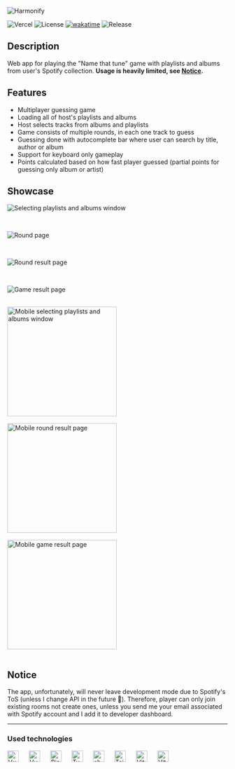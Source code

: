 ![Harmonify](./public/baner.png)

![Vercel](https://vercelbadge.vercel.app/api/marcinskic/harmonify)
![License](https://img.shields.io/github/license/kaczkadevteam/harmonify.svg)
[![wakatime](https://wakatime.com/badge/user/018b0ba7-22f9-4c17-bb49-ab8b3549faaf/project/018e86db-5637-47bf-9e7a-348e13a3a311.svg)](https://wakatime.com/badge/user/018b0ba7-22f9-4c17-bb49-ab8b3549faaf/project/018e86db-5637-47bf-9e7a-348e13a3a311)
![Release](https://img.shields.io/github/release/kaczkadevteam/harmonify.svg)

## Description

Web app for playing the "Name that tune" game with playlists and albums from user's Spotify collection.
**Usage is heavily limited, see [Notice](#notice).**

## Features

- Multiplayer guessing game
- Loading all of host's playlists and albums
- Host selects tracks from albums and playlists
- Game consists of multiple rounds, in each one track to guess
- Guessing done with autocomplete bar where user can search by title, author or album
- Support for keyboard only gameplay
- Points calculated based on how fast player guessed (partial points for guessing only album or artist)

## Showcase

![Selecting playlists and albums window](/public/showcase/setup.png)

</br>

![Round page](/public/showcase/round.png)

</br>

![Round result page](/public/showcase/roundResult.png)

</br>

![Game result page](/public/showcase/result.png)

</br>

<img align="left" width="250" alt="Mobile selecting playlists and albums window" src="./public/showcase/setupM.png" style="padding: 0 20px 16px 0"/>
<img align="left" width="250" alt="Mobile round result page" src="./public/showcase/roundResultM.png" style="padding: 0 20px 16px 0"/>
<img  width="250" alt="Mobile game result page" src="./public/showcase/resultM.png" style="padding: 0 20px 16px 0"/>

## Notice

The app, unfortunately, will never leave development mode due to Spotify's ToS (unless I change API in the future 🫣). Therefore, player can only join existing rooms not create ones, unless you send me your email associated with Spotify account and I add it to developer dashboard.

---

### Used technologies

[<img align="left" width="26" height="26" alt="Vue.js" src="https://api.iconify.design/devicon:vuejs.svg" style="padding: 0 20px 16px 0"/>](https://vuejs.org 'Vue.js')
[<img align="left" width="26" height="26" alt="VueUse" src="https://api.iconify.design/logos:vueuse.svg" style="padding: 0 20px 16px 0"/>](https://vueuse.org 'VueUse')
[<img align="left" width="26" height="26" alt="Pinia" src="https://api.iconify.design/logos:pinia.svg" style="padding: 0 20px 16px 0"/>](https://pinia.vuejs.org 'Pinia')
[<img align="left" width="26" height="26" alt="Typescript" src="https://api.iconify.design/devicon:typescript.svg" style="padding: 0 20px 16px 0"/>](https://www.typescriptlang.org 'Typescript')
[<img align="left" width="26" height="26" alt="shadcn-vue" src="https://api.iconify.design/simple-icons:shadcnui.svg?color=%2341b883" style="padding: 0 20px 16px 0"/>](https://www.shadcn-vue.com 'shadcn-vue')
[<img align="left" width="26" height="26" alt="TailwindCSS" src="https://api.iconify.design/devicon:tailwindcss.svg" style="padding: 0 20px 16px 0"/>](https://tailwindcss.com 'TailwindCSS')
[<img align="left" width="26" height="26" alt="Vite" src="https://api.iconify.design/devicon:vitejs.svg" style="padding: 0 20px 16px 0"/>](https://vitejs.dev/ 'Vite')
[<img align="left" width="26" height="26" alt="Vitest" src="https://api.iconify.design/devicon:vitest.svg" style="padding: 0 20px 16px 0"/>](https://vitest.dev 'Vitest')
